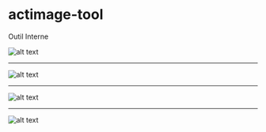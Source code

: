 # actimage-tool
Outil Interne

![alt text](https://i.imgur.com/aT7daIw.png)<hr>
![alt text](https://i.imgur.com/u61mzNZ.png)<hr>
![alt text](https://i.imgur.com/OK6lLOv.png)<hr>
![alt text](https://i.imgur.com/UOENSpH.png)
